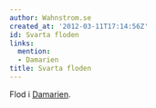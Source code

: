 ```yaml
---
author: Wahnstrom.se
created_at: '2012-03-11T17:14:56Z'
id: Svarta floden
links:
  mention:
  - Damarien
title: Svarta floden
---
```


Flod i [Damarien].

  [Damarien]: Damarien